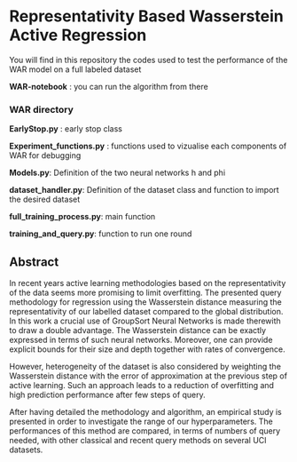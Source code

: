 # Representativity Based Wasserstein Active Regression

You will find in this repository the codes used to test the performance of the WAR model on a full labeled dataset

**WAR-notebook** : you can run the algorithm from there

### WAR directory
**EarlyStop.py** : early stop class

**Experiment_functions.py** : functions used to vizualise each components of WAR for debugging

**Models.py**: Definition of the two neural networks h and phi

**dataset_handler.py**: Definition of the dataset class and function to import the desired dataset

**full_training_process.py**: main function

**training_and_query.py**: function to run one round


## Abstract
In recent years active learning methodologies based on the representativity of the data seems more promising to limit overfitting. The presented query methodology for regression using the Wasserstein distance measuring the representativity of our labelled dataset compared to the global distribution. In this work a crucial use of GroupSort Neural Networks is made therewith to draw a double advantage. The Wasserstein distance can be exactly expressed in terms of such neural networks. Moreover, one can provide explicit bounds for their size and depth together with rates of convergence.

However, heterogeneity of the dataset is also considered by weighting the Wasserstein distance with the error of approximation at the previous step of active learning. Such an approach leads to a reduction of overfitting and high prediction performance after few steps of query.

After having detailed the methodology and algorithm, an empirical study is presented in order to investigate the range of our hyperparameters. The performances of this method are compared, in terms of numbers of query needed, with other classical and recent query methods on several UCI datasets.
